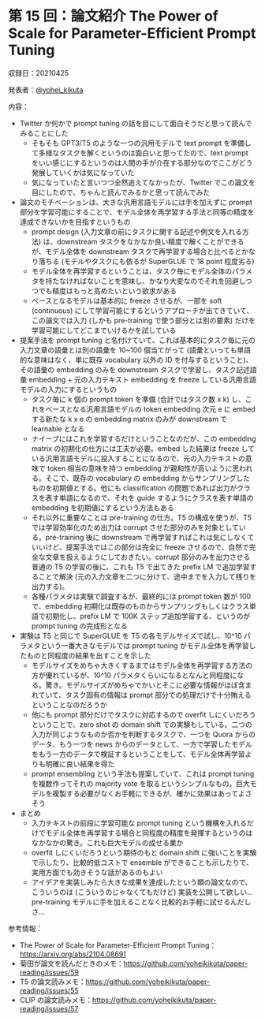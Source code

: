 # 第 15 回：論文紹介 The Power of Scale for Parameter-Efficient Prompt Tuning

収録日：20210425

発表者：[@yohei_kikuta](https://twitter.com/yohei_kikuta)  

内容：
- Twitter か何かで prompt tuning の話を目にして面白そうだと思って読んでみることにした
  - そもそも GPT3/T5 のような一つの汎用モデルで text prompt を準備して多様なタスクを解くというのは面白いと思ってたので、text prompt をいい感じにするというのは人間の手が介在する部分なのでここがどう発展していくかは気になっていた
  - 気になっていたと言いつつ全然追えてなかったが、Twitter でこの論文を目にしたので、ちゃんと読んでみるかと思って読んでみた
- 論文のモチベーションは、大きな汎用言語モデルには手を加えずに prompt 部分を学習可能にすることで、モデル全体を再学習する手法と同等の精度を達成できないかを目指すというもの
  - prompt design (入力文章の前にタスクに関する記述や例文を入れる方法) は、downstream タスクをなかなか良い精度で解くことができるが、モデル全体を downstream タスクで再学習する場合と比べるとかなり落ちる (モデルやタスクにも依るが SuperGLUE で 18 point 程度劣る)
  - モデル全体を再学習するということは、タスク毎にモデル全体のパラメタを持たなければないことを意味し、かなり大変なのでそれを回避しつつでも精度はもっと高めたいという欲求がある
  - ベースとなるモデルは基本的に freeze させるが、一部を soft (continuous) にして学習可能にするというアプローチが出てきていて、この論文では入力 (しかも pre-training で使う部分とは別の要素) だけを学習可能にしてどこまでいけるかを試している
- 提案手法を prompt tuning と名付けていて、これは基本的にタスク毎に元の入力文章の語彙とは別の語彙を 10~100 個当てがって (語彙といっても単語的な意味はなく、単に既存 vocabulary 以外の ID を付与するということ)、その語彙の embedding のみを downstream タスクで学習し、タスク記述語彙 embedding + 元の入力テキスト embedding を freeze している汎用言語モデルの入力にするというもの
  - タスク毎に k 個の prompt token を準備 (合計ではタスク数 x k) し、これをベースとなる汎用言語モデルの token embedding 次元 e に embed する新たな k x e の embedding matrix のみが downstream で learnable となる
  - ナイーブにはこれを学習するだけということなのだが、この embedding matrix の初期化の仕方には工夫が必要。embed した結果は freeze している汎用言語モデルに投入することになるので、元の入力テキストの意味で token 相当の意味を持つ embedding が親和性が高いように思われる。そこで、既存の vocabulary の embedding からサンプリングしたものを初期値とする。他にも classification の問題であれば出力がクラスを表す単語になるので、それを guide するようにクラスを表す単語の embedding を初期値にするという方法もある
  - それ以外に重要なことは pre-training の仕方。T5 の構成を使うが、T5 では学習効率化のため出力は corrupt させた部分のみを対象としている。pre-training 後に downstream で再学習すればこれは気にしなくていいけど、提案手法ではこの部分は完全に freeze させるので、自然で完全な文章を扱えるようにしておきたい。corrupt 部分のみを出力させる普通の T5 の学習の後に、これも T5 で出てきた prefix LM で追加学習することで解決 (元の入力文章を二つに分けて、途中までを入力して残りを出力する)。
  - 各種パラメタは実験で調査するが、最終的には prompt token 数が 100 で、embedding 初期化は既存のものからサンプリングもしくはクラス単語で初期化し、prefix LM で 100K ステップ追加学習する、というのが prompt tuning の完成形となる
- 実験は T5 と同じで SuperGLUE を T5 の各モデルサイズで試し、10^10 パラメタという一番大きなモデルでは prompt tuning がモデル全体を再学習したものと同程度の結果を出すことを示した
  - モデルサイズをめちゃ大きくするまではモデル全体を再学習する方法の方が優れているが、10^10 パラメタくらいになるとなんと同程度になる。驚き。モデルサイズがめちゃでかいとそこに必要な情報がほぼ含まれていて、タスク固有の情報は prompt 部分での処理だけで十分賄えるということなのだろうか
  - 他にも prompt 部分だけでタスクに対応するので overfit しにくいだろうということで、zero shot の domain shift での実験もしている。二つの入力が同じようなものか否かを判断するタスクで、一つを Quora からのデータ、もう一つを news からのデータとして、一方で学習したモデルをもう一方のデータで検証するということをして、モデル全体再学習よりも明確に良い結果を得た
  - prompt ensembling という手法も提案していて、これは prompt tuning を複数作ってそれの majority vote を取るというシンプルなもの。巨大モデルを複製する必要がなくお手軽にできるが、確かに効果はあってよさそう
- まとめ
  - 入力テキストの前段に学習可能な prompt tuning という機構を入れるだけでモデル全体を再学習する場合と同程度の精度を発揮するというのはなかなかの驚き。これも巨大モデルの成せる業か
  - overfit しにくいだろうという期待のもと domain shift に強いことを実験で示したり、比較的低コストで ensemble ができることも示したりで、実用方面でも効きそうな話があるのもよい
  - アイデアを実装しみたら大きな成果を達成したという類の論文なので、こういうのは (こういうのじゃなくてもだけど) 実装を公開して欲しい... pre-training モデルに手を加えることなく比較的お手軽に試せるんだしさ...

参考情報：

- The Power of Scale for Parameter-Efficient Prompt Tuning：https://arxiv.org/abs/2104.08691
- 菊田が論文を読んだときのメモ：https://github.com/yoheikikuta/paper-reading/issues/59
- T5 の論文読みメモ：https://github.com/yoheikikuta/paper-reading/issues/55
- CLIP の論文読みメモ：https://github.com/yoheikikuta/paper-reading/issues/57